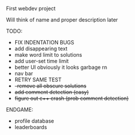 First webdev project

Will think of name and proper description later



TODO:
- FIX INDENTATION BUGS
- add disappearing text 
- make word limit to solutions 
- add user-set time limit
- better UI obviously it looks garbage rn
- nav bar
- RETRY SAME TEST
- ~~-remove all obscure solutions~~ 
- ~~add comment detection (easy)~~
- ~~figure out c++ crash (prob comment detection)~~





ENDGAME:
- profile database
- leaderboards